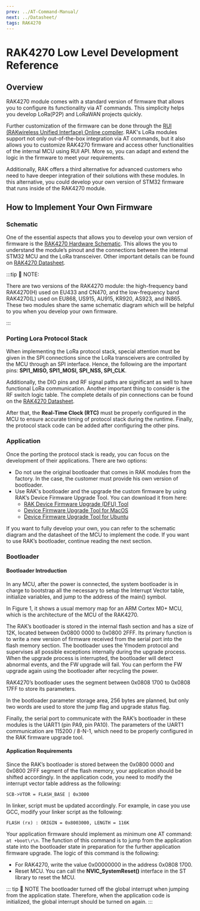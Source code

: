 ```yaml
---
prev: ../AT-Command-Manual/
next: ../Datasheet/
tags: RAK4270
---
```



# RAK4270 Low Level Development Reference

## Overview


RAK4270 module comes with a standard version of firmware that allows you to configure its functionality via AT commands. This simplicity helps you develop LoRa(P2P) and LoRaWAN projects quickly. 

Further customization of the firmware can be done through the [RUI (RAKwireless Unified Interface) Online compiler](/RUI/). RAK's LoRa modules support not only out-of-the-box integration via AT commands, but it also allows you to customize RAK4270 firmware and access other functionalities of the internal MCU using RUI API. More so, you can adapt and extend the logic in the firmware to meet your requirements.

Additionally, RAK offers a third alternative for advanced customers who need to have deeper integration of their solutions with these modules. In this alternative, you could develop your own version of STM32 firmware that runs inside of the RAK4270 module. 

## How to Implement Your Own Firmware

### Schematic

One of the essential aspects that allows you to develop your own version of firmware is the [RAK4270 Hardware Schematic](https://downloads.rakwireless.com/LoRa/RAK4270/Hardware-Specification/). This allows the you to understand the module’s pinout and the connections between the internal STM32 MCU and the LoRa transceiver. Other important details can be found on [RAK4270 Datasheet](/Product-Categories/WisDuo/RAK4270-Module/Datasheet/).

:::tip 📝 NOTE:

There are two versions of the RAK4270 module: the high-frequency band RAK4270(H) used on EU433 and CN470, and the low-frequency band RAK4270(L) used on EU868, US915, AU915, KR920, AS923, and IN865. These two modules share the same schematic diagram which will be helpful to you when you develop your own firmware. 

:::

### Porting Lora Protocol Stack

When implementing the LoRa protocol stack, special attention must be given in the SPI connections since the LoRa transceivers are controlled by the MCU through an SPI interface. Hence, the following are the important pins: **SPI1_MISO, SPI1_MOSI, SPI_NSS, SPI_CLK**. 

Additionally, the DIO pins and RF signal paths are significant as well to have functional LoRa communication. Another important thing to consider is the RF switch logic table. The complete details of pin connections can be found on the [RAK4270 Datasheet](/Product-Categories/WisDuo/RAK4270-Module/Datasheet/). 

After that, the **Real-Time Clock (RTC)** must be properly configured in the MCU to ensure accurate timing of protocol stack during the runtime. Finally, the protocol stack code can be added after configuring the other pins.

### Application

Once the porting the protocol stack is ready, you can focus on the development of their applications. There are two options:

- Do not use the original bootloader that comes in RAK modules from the factory. In the case, the customer must provide his own version of bootloader.
- Use RAK's bootloader and the upgrade the custom firmware by using RAK’s Device Firmware Upgrade Tool. You can download it from here:
  - [RAK Device Firmware Upgrade (DFU) Tool](https://downloads.rakwireless.com/LoRa/Tools/RAK_Device_Firmware_Upgrade_tool/RAK_Device_Firmware_Upgrade_Tool_v1.4.zip)
  - [Device Firmware Upgrade Tool for MacOS](https://downloads.rakwireless.com/LoRa/Tools/RAK_Device_Firmware_Upgrade_tool/RAK_Device_Firmware_Upgrade_Tool_v1.4_MacOS.zip)
  - [Device Firmware Upgrade Tool for Ubuntu](https://downloads.rakwireless.com/LoRa/Tools/RAK_Device_Firmware_Upgrade_tool/RAK_Device_Firmware_Upgrade_Tool_v1.4_Ubuntu.zip)

If you want to fully develop your own, you can refer to the schematic diagram and the datasheet of the MCU to implement the code. If you want to use RAK’s bootloader, continue reading the next section.

### Bootloader

#### Bootloader Introduction

In any MCU, after the power is connected, the system bootloader is in charge to bootstrap all the necessary to setup the Interrupt Vector table, initialize variables, and jump to the address of the main() symbol.

In Figure 1, it shows a usual memory map for an ARM Cortex M0+ MCU, which is the architecture of the MCU of the RAK4270.

<rk-img
  src="/assets/images/wisduo/rak4270-module/deep-development/boot-mode.png"
  width="70%"
  caption="The flash section is between the 0x0800 0000 and 0x080X 0000. The X depends on the different models of MCU"
/>

The RAK’s bootloader is stored in the internal flash section and has a size of 12K, located between 0x0800 0000 to 0x0800 2FFF. Its primary function is to write a new version of firmware received from the serial port into the flash memory section. The bootloader uses the Ymodem protocol and supervises all possible exceptions internally during the upgrade process. When the upgrade process is interrupted, the bootloader will detect abnormal events, and the FW upgrade will fail. You can perform the FW upgrade again using the bootloader after recycling the power.

RAK4270’s bootloader uses the segment between 0x0808 1700 to 0x0808 17FF to store its parameters.

In the bootloader parameter storage area, 256&nbsp;bytes are planned, but only two words are used to store the jump flag and upgrade status flag.

Finally, the serial port to communicate with the RAK’s bootloader in these modules is the UART1 (pin PA9, pin PA10). The parameters of the UART1 communication are 115200 / 8-N-1, which need to be properly configured in the RAK firmware upgrade tool.

#### Application Requirements

Since the RAK’s bootloader is stored between the 0x0800 0000 and 0x0800 2FFF segment of the flash memory, your application should be shifted accordingly. In the application code, you need to modify the interrupt vector table address as the following:

`SCB->VTOR = FLASH_BASE | 0x3000`

In linker, script must be updated accordingly. For example, in case you use GCC, modify your linker script as the following:

`FLASH (rx) : ORIGIN = 0x8003000, LENGTH = 116K`

Your application firmware should implement as minimum one AT command: `at +boot\r\n`. The function of this command is to jump from the application state into the bootloader state in preparation for the further application firmware upgrade. The logic of this command is the following:

- For RAK4270, write the value 0x00000000 in the address 0x0808 1700.
- Reset MCU. You can call the **NVIC_SystemReset()** interface in the ST library to reset the MCU.

::: tip 📝 NOTE
The bootloader turned off the global interrupt when jumping from the application state. Therefore, when the application code is initialized, the global interrupt should be turned on again.
:::
